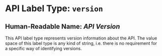 # API Label Type: `version`

## Human-Readable Name: *API Version*

This API label type represents version information about the API. The value space of this label type is any kind of string, i.e. there is no requirement for a specific way of identifying versions.

